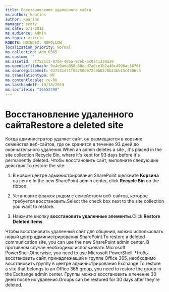 ```yaml
---
title: Восстановление удаленного сайта
ms.author: kaarins
author: kaarins
manager: scotv
ms.date: 5/1/2018
ms.audience: Admin
ms.topic: article
ROBOTS: NOINDEX, NOFOLLOW
localization_priority: Normal
ms.collection: Adm_O365
ms.custom: ''
ms.assetid: cf7521c3-97b4-465a-97eb-6c0a41338a30
ms.openlocfilehash: 9e4e9ade058c60ecd7a6ce1b2a40c4996ac5676f
ms.sourcegitcommit: 037331d71f06750d972c0b6278b23bb15c4806ca
ms.translationtype: MT
ms.contentlocale: ru-RU
ms.lasthandoff: 10/18/2019
ms.locfileid: "36552490"
---
```

# <a name="restore-a-deleted-site"></a><span data-ttu-id="a78e2-102">Восстановление удаленного сайта</span><span class="sxs-lookup"><span data-stu-id="a78e2-102">Restore a deleted site</span></span>

<span data-ttu-id="a78e2-103">Когда администратор удаляет сайт, он размещается в корзине семейства веб-сайтов, где он хранится в течение 93 дней до окончательного удаления.</span><span class="sxs-lookup"><span data-stu-id="a78e2-103">When an admin deletes a site , it's placed in the site collection Recycle Bin, where it's kept for 93 days before it's permanently deleted.</span></span> <span data-ttu-id="a78e2-104">Чтобы восстановить сайт, выполните следующие действия.</span><span class="sxs-lookup"><span data-stu-id="a78e2-104">To restore the site:</span></span>
  
1. <span data-ttu-id="a78e2-105">В новом центре администрирования SharePoint щелкните **Корзина** на ленте.</span><span class="sxs-lookup"><span data-stu-id="a78e2-105">In the new SharePoint admin center, click **Recycle Bin** on the ribbon.</span></span> 
    
2. <span data-ttu-id="a78e2-106">Установите флажок рядом с семейством веб-сайтов, которое требуется восстановить.</span><span class="sxs-lookup"><span data-stu-id="a78e2-106">Select the check box next to the site collection you want to restore.</span></span>
    
3. <span data-ttu-id="a78e2-107">Нажмите кнопку **восстановить удаленные элементы**.</span><span class="sxs-lookup"><span data-stu-id="a78e2-107">Click **Restore Deleted Items**.</span></span>
    
<span data-ttu-id="a78e2-108">Чтобы восстановить удаленный сайт для общения, можно использовать новый центр администрирования SharePoint.</span><span class="sxs-lookup"><span data-stu-id="a78e2-108">To restore a deleted communication site, you can use the new SharePoint admin center.</span></span> <span data-ttu-id="a78e2-109">В противном случае необходимо использовать Microsoft PowerShell.</span><span class="sxs-lookup"><span data-stu-id="a78e2-109">Otherwise, you need to use Microsoft PowerShell.</span></span> <span data-ttu-id="a78e2-110">Чтобы восстановить сайт, принадлежащий к группе Office 365, необходимо восстановить группу в центре администрирования Exchange.</span><span class="sxs-lookup"><span data-stu-id="a78e2-110">To restore a site that belongs to an Office 365 group, you need to restore the group in the Exchange admin center.</span></span> <span data-ttu-id="a78e2-111">Группы можно восстановить в течение 30 дней после их удаления.</span><span class="sxs-lookup"><span data-stu-id="a78e2-111">Groups can be restored for 30 days after they're deleted.</span></span>
  

